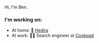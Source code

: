 Hi, I'm Ben.

### I'm working on:
- At home: :seedling: [Hedira](https://hedira.io)
- At work: :cook: Search engineer at [Cookpad](https://cookpadteam.com)
